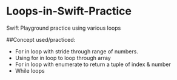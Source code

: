 # Loops-in-Swift-Practice
Swift Playground practice using various loops

##Concept used/practiced:
* For in loop with stride through range of numbers.
* Using for in loop to loop through array
* For in loop with enumerate to return a tuple of index & number
* While loops 
